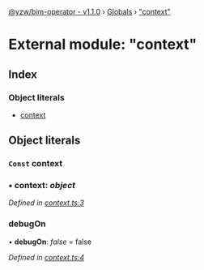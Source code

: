 [@yzw/bim-operator - v1.1.0](../README.md) › [Globals](../globals.md) › ["context"](_context_.md)

# External module: "context"

## Index

### Object literals

* [context](_context_.md#const-context)

## Object literals

### `Const` context

### ▪ **context**: *object*

*Defined in [context.ts:3](https://github.com/youkaisteve/bim-operator/blob/0268664/src/context.ts#L3)*

###  debugOn

• **debugOn**: *false* = false

*Defined in [context.ts:4](https://github.com/youkaisteve/bim-operator/blob/0268664/src/context.ts#L4)*
